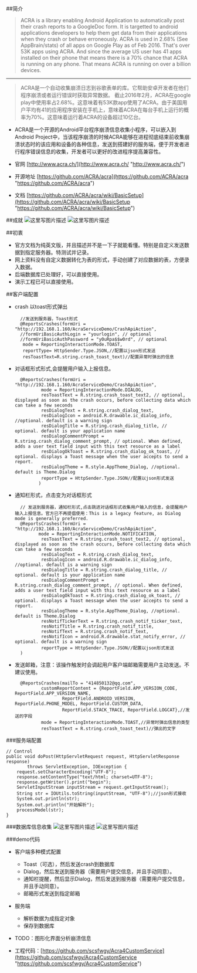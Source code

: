 ##简介
>ACRA is a library enabling Android Application to automatically post their crash reports to a GoogleDoc form. It is targetted to android applications developers to help them get data from their applications when they crash or behave erroneously.
ACRA is used in 2.68% (See AppBrain/stats) of all apps on Google Play as of Feb 2016. That's over 53K apps using ACRA. And since the average US user has 41 apps installed on their phone that means there is a 70% chance that ACRA is running on any phone. That means ACRA is running on over a billion devices.

---

> ACRA是一个自动收集崩溃日志到谷歌表单的库。它帮助安卓开发者在他们程序崩溃或者运行错误时获取异常数据。
截止2016年2月，ACRA在google play中使用率占2.68%。这意味着有53K款app使用了ACRA。由于美国用户平均有41的应用程序安装在手机上，意味着ACRA在每台手机上运行的概率为70%。这意味着运行着ACRA的设备超过10亿台。


* ACRA是一个开源的Android平台程序崩溃信息收集小程序，可以嵌入到Android Project中，当该程序崩溃的时候ACRA能够在进程彻底结束前收集崩溃状态时的该应用和设备的各种信息，发送到搭建好的服务端，便于开发者进行程序错误信息的收集，开发者可以更好的改进程序提高兼容性。

* 官网 [http://www.acra.ch/](http://www.acra.ch/ "http://www.acra.ch/")
* 开源地址 [https://github.com/ACRA/acra](https://github.com/ACRA/acra "https://github.com/ACRA/acra")
* 文档 [https://github.com/ACRA/acra/wiki/BasicSetup](https://github.com/ACRA/acra/wiki/BasicSetup "https://github.com/ACRA/acra/wiki/BasicSetup")

##成就
![这里写图片描述](http://img.blog.csdn.net/20170110152203985?watermark/2/text/aHR0cDovL2Jsb2cuY3Nkbi5uZXQvd2d5c2NzZg==/font/5a6L5L2T/fontsize/400/fill/I0JBQkFCMA==/dissolve/70/gravity/SouthEast)
![这里写图片描述](http://img.blog.csdn.net/20170110152215219?watermark/2/text/aHR0cDovL2Jsb2cuY3Nkbi5uZXQvd2d5c2NzZg==/font/5a6L5L2T/fontsize/400/fill/I0JBQkFCMA==/dissolve/70/gravity/SouthEast)

##初衷
* 官方文档为纯英文版，并且描述并不是一下子就能看懂。特别是自定义发送数据到指定服务器。特测试并记录。
* 网上资料没有自定义数据转化为表的形式，手动创建了对应数据的表，方便录入数据。
* 后端数据库已处理好，可以直接使用。
* 演示工程已可以直接使用。

##客户端配置

* crash 以toast形式弹出

		//发送到服务器，Toast形式
		@ReportsCrashes(formUri = "http://192.168.1.160/AcraServiceDemo/CrashApiAction",
		//formUriBasicAuthLogin = "yourlogin", // optional
		//formUriBasicAuthPassword = "y0uRpa$$w0rd", // optional
		 mode = ReportingInteractionMode.TOAST,
		 reportType= HttpSender.Type.JSON,//配置以json形式发送
		 resToastText=R.string.crash_toast_text)//配置异常时弹出的信息

* 对话框形式形式,会提醒用户输入上报信息。
	
		@ReportsCrashes(formUri = "http://192.168.1.160/AcraServiceDemo/CrashApiAction",
		        mode = ReportingInteractionMode.DIALOG,
		        resToastText = R.string.crash_toast_text2, // optional, displayed as soon as the crash occurs, before collecting data which can take a few seconds
		        resDialogText = R.string.crash_dialog_text,
		        resDialogIcon = android.R.drawable.ic_dialog_info, //optional. default is a warning sign
		        resDialogTitle = R.string.crash_dialog_title, // optional. default is your application name
		        resDialogCommentPrompt = R.string.crash_dialog_comment_prompt, // optional. When defined, adds a user text field input with this text resource as a label
		        resDialogOkToast = R.string.crash_dialog_ok_toast, // optional. displays a Toast message when the user accepts to send a report.
		        resDialogTheme = R.style.AppTheme_Dialog, //optional. default is Theme.Dialog
		        reportType = HttpSender.Type.JSON//配置以json形式发送
		       )


* 通知栏形式，点击变为对话框形式

		// 发送到服务器，通知栏形式,点击跳进对话框形式收集用户输入的信息，会提醒用户输入上报信息。官方已不再提倡使用：This is a legacy feature, as Dialog mode is generally preferred.
		@ReportsCrashes(formUri = "http://192.168.1.160/AcraServiceDemo/CrashApiAction",
		       mode = ReportingInteractionMode.NOTIFICATION,
		        resToastText = R.string.crash_toast_text2, // optional, displayed as soon as the crash occurs, before collecting data which can take a few seconds
		        resDialogText = R.string.crash_dialog_text,
		        resDialogIcon = android.R.drawable.ic_dialog_info, //optional. default is a warning sign
		        resDialogTitle = R.string.crash_dialog_title, // optional. default is your application name
		        resDialogCommentPrompt = R.string.crash_dialog_comment_prompt, // optional. When defined, adds a user text field input with this text resource as a label
		        resDialogOkToast = R.string.crash_dialog_ok_toast, // optional. displays a Toast message when the user accepts to send a report.
		        resDialogTheme = R.style.AppTheme_Dialog, //optional. default is Theme.Dialog
		        resNotifTickerText = R.string.crash_notif_ticker_text,
		        resNotifTitle = R.string.crash_notif_title,
		        resNotifText = R.string.crash_notif_text,
		        resNotifIcon = android.R.drawable.stat_notify_error, // optional. default is a warning sign
		        reportType = HttpSender.Type.JSON//配置以json形式发送
		)

* 发送邮箱，注意：该操作触发时会调起用户客户端邮箱需要用户主动发送。不建议使用。

		@ReportsCrashes(mailTo = "414850132@qq.com",
		        customReportContent = {ReportField.APP_VERSION_CODE, ReportField.APP_VERSION_NAME,
		                ReportField.ANDROID_VERSION, ReportField.PHONE_MODEL, ReportField.CUSTOM_DATA,
		                ReportField.STACK_TRACE, ReportField.LOGCAT},//发送的字段
		        mode = ReportingInteractionMode.TOAST,//异常时弹出信息的类型
		        resToastText = R.string.crash_toast_text)//弹出的文字

###服务端配置

	// Control
	public void doPost(HttpServletRequest request, HttpServletResponse response)
			throws ServletException, IOException {
		request.setCharacterEncoding("UTF-8");
		response.setContentType("text/html; charset=UTF-8");
		response.getWriter().print("begin");
		ServletInputStream inputStream = request.getInputStream();
		String str = IOUtils.toString(inputStream, "UTF-8");//json形式接收
		System.out.println(str);
		System.out.println("开始解析");
		processModel(str);
	}

###数据库信息收集
![这里写图片描述](http://img.blog.csdn.net/20170110152249485?watermark/2/text/aHR0cDovL2Jsb2cuY3Nkbi5uZXQvd2d5c2NzZg==/font/5a6L5L2T/fontsize/400/fill/I0JBQkFCMA==/dissolve/70/gravity/SouthEast)
![这里写图片描述](http://img.blog.csdn.net/20170110152258310?watermark/2/text/aHR0cDovL2Jsb2cuY3Nkbi5uZXQvd2d5c2NzZg==/font/5a6L5L2T/fontsize/400/fill/I0JBQkFCMA==/dissolve/70/gravity/SouthEast)

###demo代码
* 客户端多种模式配置
	* Toast（可选），然后发送crash到数据库
	* Dialog，然后发送到服务器（需要用户提交信息，并且手动同意）。
	* 通知栏提醒，然后显示Dialog，然后发送到服务器（需要用户提交信息，并且手动同意）。
	* 邮箱形式发送到指定邮箱
* 服务端
	* 解析数据为成指定对象
	* 保存到数据库

* TODO：图形化界面分析崩溃信息

* 工程代码：[https://github.com/scsfwgy/Acra4CustomService](https://github.com/scsfwgy/Acra4CustomService "https://github.com/scsfwgy/Acra4CustomService")